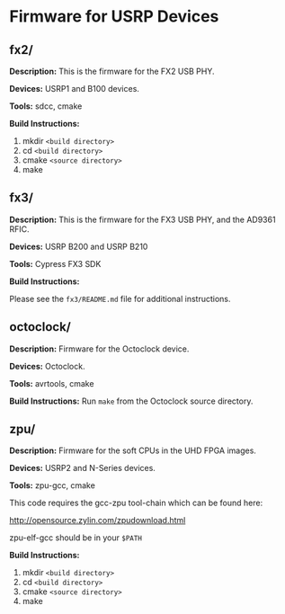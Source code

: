 Firmware for USRP Devices
========================================================

## fx2/

__Description:__ This is the firmware for the FX2 USB PHY.

__Devices:__ USRP1 and B100 devices.

__Tools:__ sdcc, cmake

__Build Instructions:__

1. mkdir `<build directory>`
2. cd `<build directory>`
3. cmake `<source directory>`
4. make

## fx3/

__Description:__ This is the firmware for the FX3 USB PHY, and the AD9361 RFIC.

__Devices:__ USRP B200 and USRP B210

__Tools:__ Cypress FX3 SDK

__Build Instructions:__

Please see the `fx3/README.md` file for additional instructions.

## octoclock/

__Description:__ Firmware for the Octoclock device.

__Devices:__ Octoclock.

__Tools:__ avrtools, cmake

__Build Instructions:__ Run `make` from the Octoclock source directory.

## zpu/

__Description:__ Firmware for the soft CPUs in the UHD FPGA images.

__Devices:__ USRP2 and N-Series devices.

__Tools:__ zpu-gcc, cmake

This code requires the gcc-zpu tool-chain which can be found here:

http://opensource.zylin.com/zpudownload.html

zpu-elf-gcc should be in your `$PATH`

__Build Instructions:__

1. mkdir `<build directory>`
2. cd `<build directory>`
3. cmake `<source directory>`
4. make
